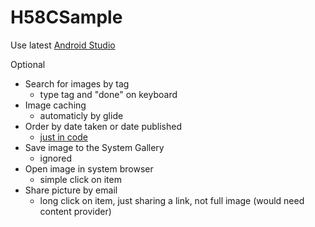 # H58CSample

Use latest [Android Studio](https://developer.android.com/studio/preview/index.html)

Optional
- Search for images by tag
  - type tag and "done" on keyboard
- Image caching
  - automaticly by glide
- Order by date taken or date published
  - [just in code](https://github.com/jbruchanov/H58CSample/blob/dev/app/src/main/kotlin/com/scurab/android/h58csample/main/presenter/GlobalPhotosPresenter.kt#L76)
- Save image to the System Gallery
  - ignored
- Open image in system browser
  - simple click on item
- Share picture by email
  - long click on item, just sharing a link, not full image (would need content provider)
